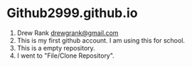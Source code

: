 # Github2999.github.io

1.  Drew Rank drewgrank@gmail.com
2.  This is my first github account.  I am using this for school.
3.  This is a empty repository.
4.  I went to "File/Clone Repository".